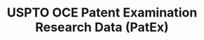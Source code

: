 ---
layout: default
bigquery: https://console.cloud.google.com/bigquery?p=patents-public-data&d=uspto_oce_pair&page=dataset
citation: 'Graham, S. Marco, A., and Miller, A. (2015). “The USPTO Patent Examination
  Research Dataset: A Window on the Process of Patent Examination.”'
contributors: Graham, S. Marco, A., Miller, A.
cost: None
description: The latest version of PatEx (referred to below as the 2020 release) contains
  detailed information on nearly 11.9 million publicly-viewable provisional and non-provisional
  patent applications to the USPTO and over 4.6 million Patent Cooperation Treaty
  (PCT) applications. It is based on data that OCE downloaded from the Patent Examination
  Data System (PEDS) in April, 2021. The PEDS data are sourced from Public PAIR. The
  first time that OCE used PEDS as the basis of PatEx was for the 2019 release. We
  took the PEDS data and organized it into the familiar PatEx data files, which are
  based on the organization of the Public PAIR portal. The data files include information
  on each application’s characteristics, prosecution history, continuation history,
  claims of foreign priority, patent term adjustment history, publication history,
  and correspondence address information.
documentation: 'For the 2019 and later releases, new technical documentation is available
  https://www.uspto.gov/sites/default/files/documents/PatEx-2019-Technical-Doc.pdf


  A document describing the 2014-2017 data sets is available and can be cited as:
  Graham, Stuart J.H. and Marco, Alan C. and Miller, Richard, The USPTO Patent Examination
  Research Dataset: A Window on the Process of Patent Examination (November 30, 2015).
  Available at SSRN: https://ssrn.com/abstract=2702637.'
last_edit: 04/13/2022, 12:40:04
location: https://www.uspto.gov/ip-policy/economic-research/research-datasets/patent-examination-research-dataset-public-pair
maintained_by: EconomicsData@uspto.gov
related_publications: https://ssrn.com/abstract=29956744, https://ssrn.com/abstract=2702637
schema_fields:
- inventor_name_middle
- inventor_address_type
- file_location
- file_location_date
- continuation_type
- examiner_id
- invention_subject_matter
- child_application_number
- event_code
- examiner_name_first
- small_entity_indicator
- status_description
- inventor_region_code
- correspondence_country_name
- parent_country
- uspc_class
- earliest_pgpub_number
- examiner_name_last
- inventor_country_code
- inventor_rank
- wipo_pub_date
- recorded_date
- status_code
- appl_status_code
- correspondence_country_code
- correspondence_street_line_2
- examiner_name_middle
- child_filing_date
- sequence_number
- patent_issue_date
- correspondence_name_line_2
- uspc_subclass
- foreign_parent_date
- appl_status_date
- disposal_type
- correspondence_region_name
- inventor_name_last
- inventor_country_name
- application_type
- parent_application_number
- application_number
- atty_docket_number
- parent_filing_date
- correspondence_region_code
- earliest_pgpub_date
- patent_number
- invention_title
- event_description
- customer_number
- application_number_pair
- correspondence_street_line_1
- parent_country_code
- examiner_art_unit
- inventor_name_first
- correspondence_city
- foreign_parent_id
- correspondence_postal_code
- correspondence_name_line_1
- filing_date
- confirm_number
- aia_first_to_file
- abandon_date
- wipo_pub_number
slug: /patex
tags:
- patents
- legal
- history
terms_of_use: 'USPTO’s online databases are not designed or intended to be a source
  for bulk downloads of USPTO data when accessed through the website’s interfaces.
  Individuals, companies, IP addresses, or blocks of IP addresses who, in effect,
  deny or decrease service by generating unusually high numbers of database accesses
  (searches, pages, or hits), whether generated manually or in an automated fashion,
  may be denied access to USPTO servers without notice.


  Bulk data products may be separately obtained from the USPTO, either for free or
  at the cost of dissemination. For details, see information on Electronic Bulk Data
  Products: https://www.uspto.gov/learning-and-resources/electronic-bulk-data-products'
title: USPTO OCE Patent Examination Research Data (PatEx)
uuid: 4342caa7-23af-420c-b2f6-6088f133df6a
---